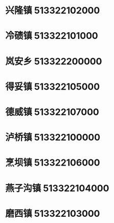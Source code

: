 # 兴隆镇 513322102000
# 冷碛镇 513322101000
# 岚安乡 513322200000
# 得妥镇 513322105000
# 德威镇 513322107000
# 泸桥镇 513322100000
# 烹坝镇 513322106000
# 燕子沟镇 513322104000
# 磨西镇 513322103000
